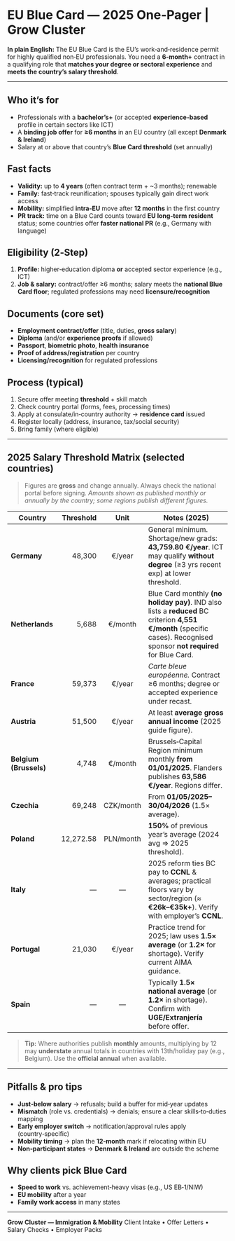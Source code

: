 # EU Blue Card — 2025 One‑Pager | Grow Cluster

**In plain English:** The EU Blue Card is the EU’s work‑and‑residence permit for highly qualified non‑EU professionals. You need a **6‑month+** contract in a qualifying role that **matches your degree or sectoral experience** and **meets the country’s salary threshold**.

---

## Who it’s for

* Professionals with a **bachelor’s+** (or accepted **experience‑based** profile in certain sectors like ICT)
* A **binding job offer** for **≥6 months** in an EU country (all except **Denmark & Ireland**)
* Salary at or above that country’s **Blue Card threshold** (set annually)

## Fast facts

* **Validity:** up to **4 years** (often contract term + ~3 months); renewable
* **Family:** fast‑track reunification; spouses typically gain direct work access
* **Mobility:** simplified **intra‑EU** move after **12 months** in the first country
* **PR track:** time on a Blue Card counts toward **EU long‑term resident** status; some countries offer **faster national PR** (e.g., Germany with language)

## Eligibility (2‑Step)

1. **Profile:** higher‑education diploma **or** accepted sector experience (e.g., ICT)
2. **Job & salary:** contract/offer ≥6 months; salary meets the **national Blue Card floor**; regulated professions may need **licensure/recognition**

## Documents (core set)

* **Employment contract/offer** (title, duties, **gross salary**)
* **Diploma** (and/or **experience proofs** if allowed)
* **Passport**, **biometric photo**, **health insurance**
* **Proof of address/registration** per country
* **Licensing/recognition** for regulated professions

## Process (typical)

1. Secure offer meeting **threshold** + skill match
2. Check country portal (forms, fees, processing times)
3. Apply at consulate/in‑country authority → **residence card** issued
4. Register locally (address, insurance, tax/social security)
5. Bring family (where eligible)

---

## 2025 Salary Threshold Matrix (selected countries)

> Figures are **gross** and change annually. Always check the national portal before signing. *Amounts shown as published monthly or annually by the country; some regions publish different figures.*

| Country                | Threshold |    Unit   | Notes (2025)                                                                                                                                                             |
| ---------------------- | --------: | :-------: | ------------------------------------------------------------------------------------------------------------------------------------------------------------------------ |
| **Germany**            |    48,300 |   €/year  | General minimum. Shortage/new grads: **43,759.80 €/year**. ICT may qualify **without degree** (≥3 yrs recent exp) at lower threshold.                                    |
| **Netherlands**        |     5,688 |  €/month  | Blue Card monthly **(no holiday pay)**. IND also lists a **reduced** BC criterion **4,551 €/month** (specific cases). Recognised sponsor **not required** for Blue Card. |
| **France**             |    59,373 |   €/year  | *Carte bleue européenne.* Contract ≥6 months; degree or accepted experience under recast.                                                                                |
| **Austria**            |    51,500 |   €/year  | At least **average gross annual income** (2025 guide figure).                                                                                                            |
| **Belgium (Brussels)** |     4,748 |  €/month  | Brussels‑Capital Region minimum monthly **from 01/01/2025**. Flanders publishes **63,586 €/year**. Regions differ.                                                       |
| **Czechia**            |    69,248 | CZK/month | From **01/05/2025–30/04/2026** (1.5× average).                                                                                                                           |
| **Poland**             | 12,272.58 | PLN/month | **150%** of previous year’s average (2024 avg ⇒ 2025 threshold).                                                                                                         |
| **Italy**              |         — |     —     | 2025 reform ties BC pay to **CCNL** & averages; practical floors vary by sector/region (≈ **€26k–€35k+**). Verify with employer’s **CCNL**.                              |
| **Portugal**           |    21,030 |   €/year  | Practice trend for 2025; law uses **1.5× average** (or **1.2×** for shortage). Verify current AIMA guidance.                                                             |
| **Spain**              |         — |     —     | Typically **1.5× national average** (or **1.2×** in shortage). Confirm with **UGE/Extranjería** before offer.                                                            |

> **Tip:** Where authorities publish **monthly** amounts, multiplying by 12 may **understate** annual totals in countries with 13th/holiday pay (e.g., Belgium). Use the **official annual** when available.

---

## Pitfalls & pro tips

* **Just‑below salary** → refusals; build a buffer for mid‑year updates
* **Mismatch** (role vs. credentials) → denials; ensure a clear skills‑to‑duties mapping
* **Early employer switch** → notification/approval rules apply (country‑specific)
* **Mobility timing** → plan the **12‑month** mark if relocating within EU
* **Non‑participant states** → **Denmark & Ireland** are outside the scheme

## Why clients pick Blue Card

* **Speed to work** vs. achievement‑heavy visas (e.g., US EB‑1/NIW)
* **EU mobility** after a year
* **Family work access** in many states

---

**Grow Cluster — Immigration & Mobility**
Client Intake • Offer Letters • Salary Checks • Employer Packs
